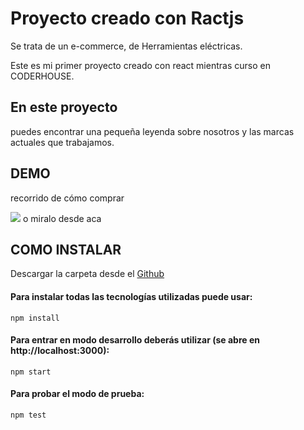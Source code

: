 # Proyecto creado con Ractjs
 
Se trata de un e-commerce, de Herramientas eléctricas.
 
Este es mi primer proyecto creado con react mientras curso en CODERHOUSE.
 
## En este proyecto
 
puedes encontrar una pequeña leyenda sobre nosotros y las marcas actuales que trabajamos.
 
## DEMO
recorrido de cómo comprar

![](https://ibb.co/9Gyfdvk)
o miralo desde aca [](https://ibb.co/9Gyfdvk)


## COMO INSTALAR
Descargar la carpeta desde el [Github](https://github.com/gomit0/aco-app)

#### Para instalar todas las tecnologías utilizadas puede usar:
    
    npm install

#### Para entrar en modo desarrollo deberás utilizar (se abre en http://localhost:3000):
    
    npm start


#### Para probar el modo de prueba:
    
    npm test


